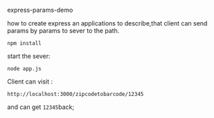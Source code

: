express-params-demo

how to create express an applications to describe,that client can send params by params to sever to the path.

```
npm install

```

start the sever:
```
node app.js

```
Client can visit :
```
http://localhost:3000/zipcodetobarcode/12345

```
and can get `12345`back;

